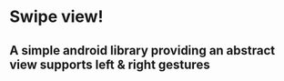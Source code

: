# Swipe view!
## A simple android library providing an abstract view supports left & right gestures

